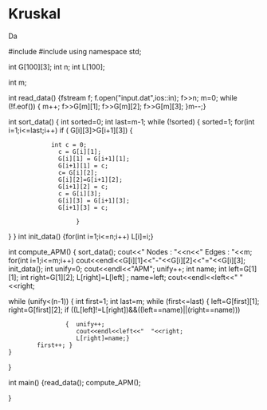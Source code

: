# Kruskal
Da

#include<fstream>
#include<iostream>
using namespace std;
 
int G[100][3];
int n;
int L[100];
 
int m;
 
int read_data()
{fstream f;
f.open("input.dat",ios::in);
f>>n;
m=0;
while (!f.eof()) {
                         m++;
                        f>>G[m][1];
                        f>>G[m][2];
                        f>>G[m][3];
                        }m--;}
 
int sort_data()
{
int sorted=0;
int last=m-1;
while (!sorted) { sorted=1;
    for(int i=1;i<=last;i++)
        if ( G[i][3]>G[i+1][3]) {
 
 
                int c = 0;
                  c = G[i][1];
                  G[i][1] = G[i+1][1];
                  G[i+1][1] = c;
                  c= G[i][2];
                  G[i][2]=G[i+1][2];
                  G[i+1][2] = c;
                  c = G[i][3];
                  G[i][3] = G[i+1][3];
                  G[i+1][3] = c;
 
                       }
}
}
int init_data()
{for(int i=1;i<=n;i++)  L[i]=i;}
 
int compute_APM()
{
sort_data();
cout<<" Nodes : "<<n<<" Edges  : "<<m;  
for(int i=1;i<=m;i++) cout<<endl<<G[i][1]<<"-"<<G[i][2]<<"="<<G[i][3];
init_data();
int unify=0;
cout<<endl<<"APM";
unify++;
int name;
int left=G[1][1];
int right=G[1][2];
L[right]=L[left] ;
name=left;
cout<<endl<<left<<"  "<<right;
 
while (unify<(n-1))
   {    int first=1;
        int last=m;
        while (first<=last)
        {  left=G[first][1];  
            right=G[first][2];
if ((L[left]!=L[right])&&((left==name)||(right==name)))
                                   
                    {  unify++;
                       cout<<endl<<left<<"  "<<right;
                       L[right]=name;}
            first++; }
    }
}
 
int main()
{read_data();
compute_APM();
 
}
